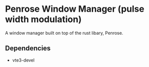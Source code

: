 # Penrose Window Manager (pulse width modulation)

A window manager built on top of the rust libary, Penrose. 

## Dependencies
- vte3-devel
